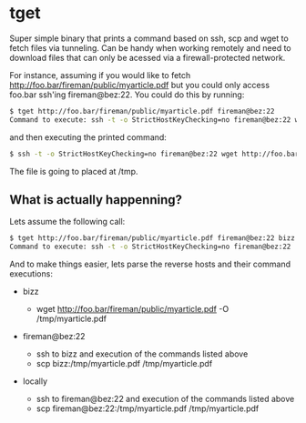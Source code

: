 # tget
Super simple binary that prints a command based on ssh, scp and wget to fetch files via tunneling. Can be handy when working remotely and need to download files that can only be acessed via a firewall-protected network.

For instance, assuming if you would like to fetch http://foo.bar/fireman/public/myarticle.pdf but you could only access foo.bar ssh'ing fireman@bez:22. You could do this by running:

```sh
$ tget http://foo.bar/fireman/public/myarticle.pdf fireman@bez:22
Command to execute: ssh -t -o StrictHostKeyChecking=no fireman@bez:22 wget http://foo.bar/fireman/public/myarticle.pdf -O /tmp/myarticle.pdf; scp fireman@bez:22:/tmp/myarticle.pdf /tmp/myarticle.pdf
```

and then executing the printed command:

```sh
$ ssh -t -o StrictHostKeyChecking=no fireman@bez:22 wget http://foo.bar/fireman/public/myarticle.pdf -O /tmp/myarticle.pdf; scp fireman@bez:22:/tmp/myarticle.pdf /tmp/myarticle.pdf
```

The file is going to placed at /tmp.

## What is actually happenning?

Lets assume the following call:

```sh
$ tget http://foo.bar/fireman/public/myarticle.pdf fireman@bez:22 bizz
Command to execute: ssh -t -o StrictHostKeyChecking=no fireman@bez:22 'ssh -t -o StrictHostKeyChecking=no bizz wget http://foo.bar/fireman/public/myarticle.pdf -O /tmp/myarticle.pdf; scp bizz:/tmp/myarticle.pdf /tmp/myarticle.pdf'; scp fireman@bez:22:/tmp/myarticle.pdf /tmp/myarticle.pdf
```

And to make things easier, lets parse the reverse hosts and their command executions:

* bizz
    * wget http://foo.bar/fireman/public/myarticle.pdf -O /tmp/myarticle.pdf

* fireman@bez:22
    * ssh to bizz and execution of the commands listed above
    * scp bizz:/tmp/myarticle.pdf /tmp/myarticle.pdf

* locally
    * ssh to fireman@bez:22 and execution of the commands listed above
    * scp fireman@bez:22:/tmp/myarticle.pdf /tmp/myarticle.pdf
